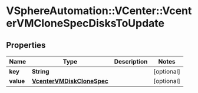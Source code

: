 # VSphereAutomation::VCenter::VcenterVMCloneSpecDisksToUpdate

## Properties
Name | Type | Description | Notes
------------ | ------------- | ------------- | -------------
**key** | **String** |  | [optional] 
**value** | [**VcenterVMDiskCloneSpec**](VcenterVMDiskCloneSpec.md) |  | [optional] 


